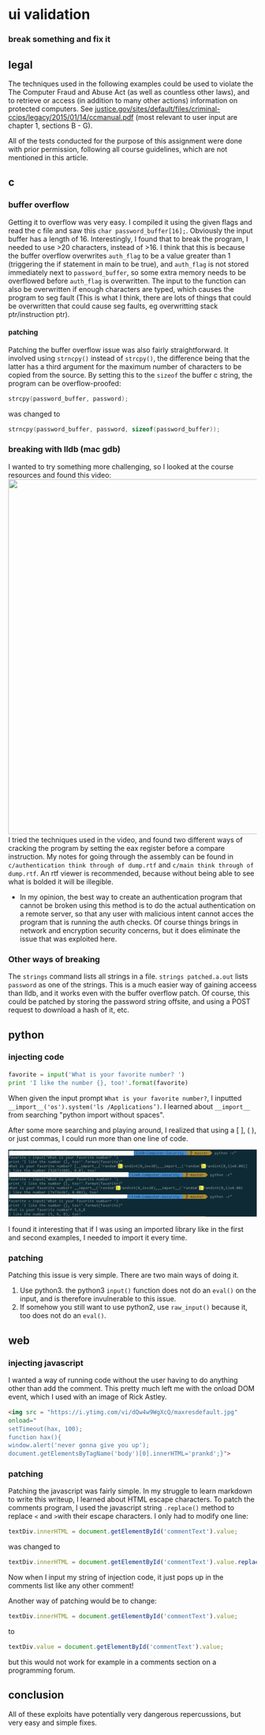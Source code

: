 # ui validation
### break something and fix it
## legal
The techniques used in the following examples could be used to violate the The Computer Fraud and Abuse Act (as well as countless other laws), and to retrieve or access (in addition to many other actions) information on protected computers. See [justice.gov/sites/default/files/criminal-ccips/legacy/2015/01/14/ccmanual.pdf](https://www.justice.gov/sites/default/files/criminal-ccips/legacy/2015/01/14/ccmanual.pdf) (most relevant to user input are chapter 1, sections B - G).

All of the tests conducted for the purpose of this assignment were done with prior permission, following all course guidelines, which are not mentioned in this article.
## c
### buffer overflow
Getting it to overflow was very easy. I compiled it using the given flags and read the c file and saw this `char password_buffer[16];`. Obviously the input buffer has a length of 16. Interestingly, I found that to break the program, I needed to use >20 characters, instead of >16. I think that this is because the buffer overflow overwrites `auth_flag` to be a value greater than 1 (triggering the if statement in main to be true), and `auth_flag` is not stored immediately next to `password_buffer`, so some extra memory needs to be overflowed before `auth_flag` is overwritten. The input to the function can also be overwritten if enough characters are typed, which causes the program to seg fault (This is what I think, there are lots of things that could be overwritten that could cause seg faults, eg overwritting stack ptr/instruction ptr).
#### patching
Patching the buffer overflow issue was also fairly straightforward. It involved using `strncpy()` instead of `strcpy()`, the difference being that the latter has a third argument for the maximum number of characters to be copied from the source. By setting this to the `sizeof` the buffer c string, the program can be overflow-proofed:
```c
strcpy(password_buffer, password);
```
was changed to
```c
strncpy(password_buffer, password, sizeof(password_buffer));
```
### breaking with lldb (mac gdb)
I wanted to try something more challenging, so I looked at the course resources and found this video:
<a href="http://www.youtube.com/watch?feature=player_embedded&v=VroEiMOJPm8
" target="_blank"><img src="http://img.youtube.com/vi/VroEiMOJPm8/0.jpg" 
 width="1280" height="720" border="0" /></a>
I tried the techniques used in the video, and found two different ways of cracking the program by setting the eax register before a compare instruction. My notes for going through the assembly can be found in `c/authentication think through of dump.rtf` and `c/main think through of dump.rtf`. An rtf viewer is recommended, because without being able to see what is bolded it will be illegible.
  * In my opinion, the best way to create an authentication program that cannot be broken using this method is to do the actual authentication on a remote server, so that any user with malicious intent cannot acces the program that is running the auth checks. Of course things brings in network and encryption security concerns, but it does eliminate the issue that was exploited here.
### Other ways of breaking
The `strings` command lists all strings in a file. `strings patched.a.out` lists `password` as one of the strings. This is a much easier way of gaining acceess than lldb, and it works even with the buffer overflow patch. Of course, this could be patched by storing the password string offsite, and using a POST request to download a hash of it, etc.
## python
### injecting code
```python
favorite = input('What is your favorite number? ')
print 'I like the number {}, too!'.format(favorite)
```
When given the input prompt `What is your favorite number?`, I inputted ` __import__('os').system('ls /Applications’)`. I learned about `__import__` from searching "python import without spaces".

After some more searching and playing around, I realized that using a [ ], ( ), or just commas, I  could run more than one line of code. 

![alt text](https://github.com/Daniel-E-B/CS340-Computer-Security/raw/master/uiValidation/python/screenshot.png )

I found it interesting that if I was using an imported library like in the first and second examples, I needed to import it every time.

### patching
Patching this issue is very simple. There are two main ways of doing it.
1. Use python3. the python3 `input()` function does not do an `eval()` on the input, and is therefore invulnerable to this issue.
2. If somehow you still want to use python2, use `raw_input()` because it, too does not do an `eval()`.

## web
### injecting javascript
I wanted a way of running code without the user having to do anything other than add the comment. This pretty much left me with the onload DOM event, which I used with an image of Rick Astley.
```html
<img src = "https://i.ytimg.com/vi/dQw4w9WgXcQ/maxresdefault.jpg"
onload="
setTimeout(hax, 100);
function hax(){
window.alert('never gonna give you up');
document.getElementsByTagName('body')[0].innerHTML='prankd';}">
```
### patching
Patching the javascript was fairly simple. In my struggle to learn markdown to write this writeup, I learned about HTML escape characters. To patch the comments program, I used the javascript string `.replace()` method to replace `<` and `>`with their escape characters. I only had to modify one line:
```javascript
textDiv.innerHTML = document.getElementById('commentText').value;
```
was changed to
```javascript
textDiv.innerHTML = document.getElementById('commentText').value.replace(">","&gt;").replace("<","&lt;");
```

Now when I input my string of injection code, it just pops up in the comments list like any other comment!

Another way of patching would be to change:
```javascript
textDiv.innerHTML = document.getElementById('commentText').value;
```
to
```javascript
textDiv.value = document.getElementById('commentText').value;
```

but this would not work for example in a comments section on a programming forum.

## conclusion
All of these exploits have potentially very dangerous repercussions, but very easy and simple fixes.

